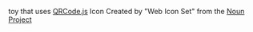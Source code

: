 toy that uses [QRCode.js](qrcodejs/README.md)
Icon Created by "Web Icon Set" from the [Noun Project](https://thenounproject.com/)
